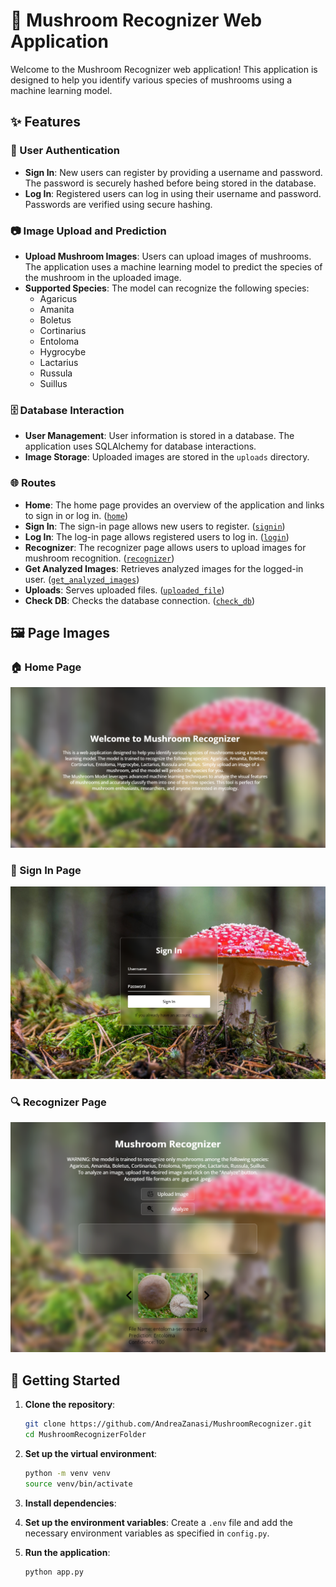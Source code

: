 # 🍄 Mushroom Recognizer Web Application

Welcome to the Mushroom Recognizer web application! This application is designed to help you identify various species of mushrooms using a machine learning model.

## ✨ Features

### 🔐 User Authentication
- **Sign In**: New users can register by providing a username and password. The password is securely hashed before being stored in the database.
- **Log In**: Registered users can log in using their username and password. Passwords are verified using secure hashing.

### 📷 Image Upload and Prediction
- **Upload Mushroom Images**: Users can upload images of mushrooms. The application uses a machine learning model to predict the species of the mushroom in the uploaded image.
- **Supported Species**: The model can recognize the following species:
  - Agaricus
  - Amanita
  - Boletus
  - Cortinarius
  - Entoloma
  - Hygrocybe
  - Lactarius
  - Russula
  - Suillus

### 🗄️ Database Interaction
- **User Management**: User information is stored in a database. The application uses SQLAlchemy for database interactions.
- **Image Storage**: Uploaded images are stored in the `uploads` directory.

### 🌐 Routes
- **Home**: The home page provides an overview of the application and links to sign in or log in. ([`home`](app.py))
- **Sign In**: The sign-in page allows new users to register. ([`signin`](app.py))
- **Log In**: The log-in page allows registered users to log in. ([`login`](app.py))
- **Recognizer**: The recognizer page allows users to upload images for mushroom recognition. ([`recognizer`](app.py))
- **Get Analyzed Images**: Retrieves analyzed images for the logged-in user. ([`get_analyzed_images`](app.py))
- **Uploads**: Serves uploaded files. ([`uploaded_file`](app.py))
- **Check DB**: Checks the database connection. ([`check_db`](app.py))

## 🖼️ Page Images

### 🏠 Home Page
![Home Page](static/images/home_page.png)

### 📝 Sign In Page
![Sign In Page](static/images/signin_page.png)

### 🔍 Recognizer Page
![Recognizer Page](static/images/recognizer_page.png)

## 🚀 Getting Started

1. **Clone the repository**:
    ```sh
    git clone https://github.com/AndreaZanasi/MushroomRecognizer.git
    cd MushroomRecognizerFolder
    ```

2. **Set up the virtual environment**:
    ```sh
    python -m venv venv
    source venv/bin/activate
    ```

3. **Install dependencies**:

4. **Set up the environment variables**:
    Create a `.env` file and add the necessary environment variables as specified in `config.py`.

5. **Run the application**:
    ```sh
    python app.py
    ```